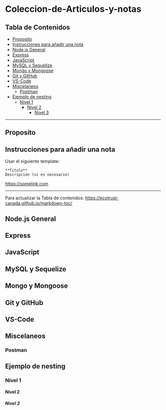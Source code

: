 # Coleccion-de-Articulos-y-notas


## Tabla de Contenidos
- [Proposito](#proposito)
- [Instrucciones para añadir una nota](#instrucciones-para-a-adir-una-nota)
- [Node.js General](#nodejs-general)
- [Express](#express)
- [JavaScript](#javascript)
- [MySQL y Sequelize](#mysql-y-sequelize)
- [Mongo y Mongoose](#mongo-y-mongoose)
- [Git y GitHub](#git-y-github)
- [VS-Code](#vs-code)
- [Miscelaneos](#miscelaneos)
  * [Postman](#postman)
- [Ejemplo de nesting](#ejemplo-de-nesting)
  * [Nivel 1](#nivel-1)
    + [Nivel 2](#nivel-2)
      - [Nivel 3](#nivel-3)


<hr style="border:0,1px solid gray"> </hr>

## Proposito

## Instrucciones para añadir una nota
Usar el siguiente template:

```
**Titulo**
Descripción (si es necesario)

```
https://somelink.com

***
Para actualizar la Tabla de contenidos: https://ecotrust-canada.github.io/markdown-toc/



## Node.js General

## Express

## JavaScript

## MySQL y Sequelize

## Mongo y Mongoose

## Git y GitHub

## VS-Code

## Miscelaneos
### Postman

## Ejemplo de nesting
### Nivel 1
#### Nivel 2
##### Nivel 3
